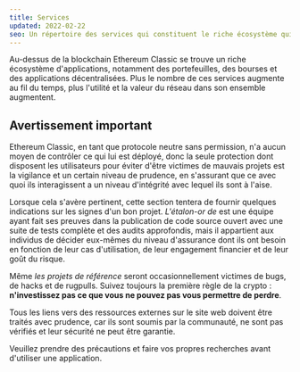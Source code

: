```yaml
---
title: Services
updated: 2022-02-22
seo: Un répertoire des services qui constituent le riche écosystème qui se trouve au-dessus d'Ethereum Classic, y compris les portefeuilles, les échanges et les applications décentralisées.
---
```


Au-dessus de la blockchain Ethereum Classic se trouve un riche écosystème d'applications, notamment des portefeuilles, des bourses et des applications décentralisées. Plus le nombre de ces services augmente au fil du temps, plus l'utilité et la valeur du réseau dans son ensemble augmentent.

## Avertissement important

Ethereum Classic, en tant que protocole neutre sans permission, n'a aucun moyen de contrôler ce qui lui est déployé, donc la seule protection dont disposent les utilisateurs pour éviter d'être victimes de mauvais projets est la vigilance et un certain niveau de prudence, en s'assurant que ce avec quoi ils interagissent a un niveau d'intégrité avec lequel ils sont à l'aise.

Lorsque cela s'avère pertinent, cette section tentera de fournir quelques indications sur les signes d'un bon projet. _L'étalon-or de_ est une équipe ayant fait ses preuves dans la publication de code source ouvert avec une suite de tests complète et des audits approfondis, mais il appartient aux individus de décider eux-mêmes du niveau d'assurance dont ils ont besoin en fonction de leur cas d'utilisation, de leur engagement financier et de leur goût du risque.

Même _les projets de référence_ seront occasionnellement victimes de bugs, de hacks et de rugpulls. Suivez toujours la première règle de la crypto : **n'investissez pas ce que vous ne pouvez pas vous permettre de perdre**.

Tous les liens vers des ressources externes sur le site web doivent être traités avec prudence, car ils sont soumis par la communauté, ne sont pas vérifiés et leur sécurité ne peut être garantie.

Veuillez prendre des précautions et faire vos propres recherches avant d'utiliser une application.
